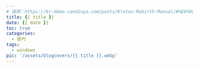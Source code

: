 ```yaml
---
# 说明：https://kr-demo.candinya.com/posts/Kratos-Rebirth-Manual/#%E6%96%87%E7%AB%A0%E9%A1%B5%E9%9D%A2
title: {{ title }}
date: {{ date }}
toc: true
categories:
  - 技巧
tags:
  - windows
pic: '/assets/blogcovers/{{ title }}.webp'
---
```

